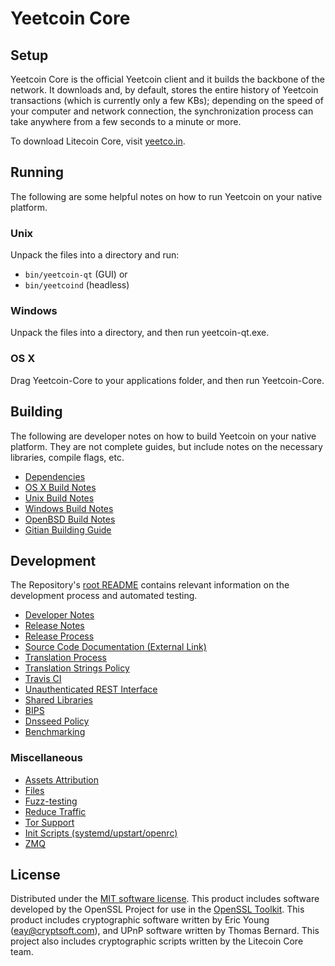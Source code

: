 Yeetcoin Core
=============

Setup
---------------------
Yeetcoin Core is the official Yeetcoin client and it builds the backbone of the network. It downloads and, by default, stores the entire history of Yeetcoin transactions (which is currently only a few KBs); depending on the speed of your computer and network connection, the synchronization process can take anywhere from a few seconds to a minute or more.

To download Litecoin Core, visit [yeetco.in](https://yeetco.in).

Running
---------------------
The following are some helpful notes on how to run Yeetcoin on your native platform.

### Unix

Unpack the files into a directory and run:

- `bin/yeetcoin-qt` (GUI) or
- `bin/yeetcoind` (headless)

### Windows

Unpack the files into a directory, and then run yeetcoin-qt.exe.

### OS X

Drag Yeetcoin-Core to your applications folder, and then run Yeetcoin-Core.

Building
---------------------
The following are developer notes on how to build Yeetcoin on your native platform. They are not complete guides, but include notes on the necessary libraries, compile flags, etc.

- [Dependencies](dependencies.md)
- [OS X Build Notes](build-osx.md)
- [Unix Build Notes](build-unix.md)
- [Windows Build Notes](build-windows.md)
- [OpenBSD Build Notes](build-openbsd.md)
- [Gitian Building Guide](gitian-building.md)

Development
---------------------
The Repository's [root README](/README.md) contains relevant information on the development process and automated testing.

- [Developer Notes](developer-notes.md)
- [Release Notes](release-notes.md)
- [Release Process](release-process.md)
- [Source Code Documentation (External Link)](https://dev.visucore.com/litecoin/doxygen/)
- [Translation Process](translation_process.md)
- [Translation Strings Policy](translation_strings_policy.md)
- [Travis CI](travis-ci.md)
- [Unauthenticated REST Interface](REST-interface.md)
- [Shared Libraries](shared-libraries.md)
- [BIPS](bips.md)
- [Dnsseed Policy](dnsseed-policy.md)
- [Benchmarking](benchmarking.md)

### Miscellaneous
- [Assets Attribution](assets-attribution.md)
- [Files](files.md)
- [Fuzz-testing](fuzzing.md)
- [Reduce Traffic](reduce-traffic.md)
- [Tor Support](tor.md)
- [Init Scripts (systemd/upstart/openrc)](init.md)
- [ZMQ](zmq.md)

License
---------------------
Distributed under the [MIT software license](/COPYING).
This product includes software developed by the OpenSSL Project for use in the [OpenSSL Toolkit](https://www.openssl.org/). This product includes
cryptographic software written by Eric Young ([eay@cryptsoft.com](mailto:eay@cryptsoft.com)), and UPnP software written by Thomas Bernard.
This project also includes cryptographic scripts written by the Litecoin Core team.
